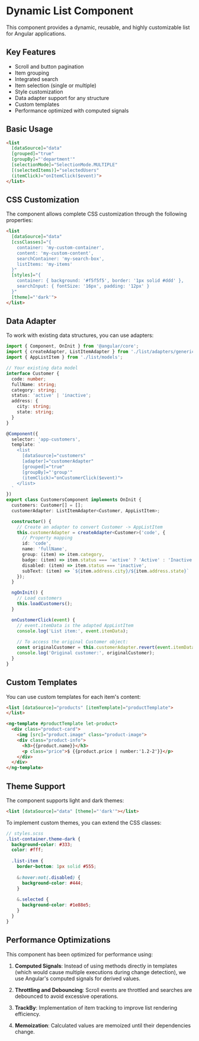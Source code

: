 # Dynamic List Component

This component provides a dynamic, reusable, and highly customizable list for Angular applications.

## Key Features

- Scroll and button pagination
- Item grouping
- Integrated search
- Item selection (single or multiple)
- Style customization
- Data adapter support for any structure
- Custom templates
- Performance optimized with computed signals

## Basic Usage

```html
<list
  [dataSource]="data"
  [grouped]="true" 
  [groupBy]="'department'"
  [selectionMode]="SelectionMode.MULTIPLE"
  [(selectedItems)]="selectedUsers"
  (itemClick)="onItemClick($event)">
</list>
```

## CSS Customization

The component allows complete CSS customization through the following properties:

```html
<list
  [dataSource]="data"
  [cssClasses]="{
    container: 'my-custom-container',
    content: 'my-custom-content',
    searchContainer: 'my-search-box',
    listItems: 'my-items'
  }"
  [styles]="{
    container: { background: '#f5f5f5', border: '1px solid #ddd' },
    searchInput: { fontSize: '16px', padding: '12px' }
  }"
  [theme]="'dark'">
</list>
```

## Data Adapter

To work with existing data structures, you can use adapters:

```typescript
import { Component, OnInit } from '@angular/core';
import { createAdapter, ListItemAdapter } from './list/adapters/generic-item.adapter';
import { AppListItem } from './list/models';

// Your existing data model
interface Customer {
  code: number;
  fullName: string;
  category: string;
  status: 'active' | 'inactive';
  address: {
    city: string;
    state: string;
  }
}

@Component({
  selector: 'app-customers',
  template: `
    <list 
      [dataSource]="customers"
      [adapter]="customerAdapter"
      [grouped]="true"
      [groupBy]="'group'"
      (itemClick)="onCustomerClick($event)">
    </list>
  `
})
export class CustomersComponent implements OnInit {
  customers: Customer[] = [];
  customerAdapter: ListItemAdapter<Customer, AppListItem>;

  constructor() {
    // Create an adapter to convert Customer -> AppListItem
    this.customerAdapter = createAdapter<Customer>('code', {
      // Property mapping
      id: 'code',
      name: 'fullName',
      group: (item) => item.category,
      badge: (item) => item.status === 'active' ? 'Active' : 'Inactive',
      disabled: (item) => item.status === 'inactive',
      subText: (item) => `${item.address.city}/${item.address.state}`
    });
  }

  ngOnInit() {
    // Load customers
    this.loadCustomers();
  }

  onCustomerClick(event) {
    // event.itemData is the adapted AppListItem
    console.log('List item:', event.itemData);
    
    // To access the original Customer object:
    const originalCustomer = this.customerAdapter.revert(event.itemData);
    console.log('Original customer:', originalCustomer);
  }
}
```

## Custom Templates

You can use custom templates for each item's content:

```html
<list [dataSource]="products" [itemTemplate]="productTemplate">
</list>

<ng-template #productTemplate let-product>
  <div class="product-card">
    <img [src]="product.image" class="product-image">
    <div class="product-info">
      <h3>{{product.name}}</h3>
      <p class="price">$ {{product.price | number:'1.2-2'}}</p>
    </div>
  </div>
</ng-template>
```

## Theme Support

The component supports light and dark themes:

```html
<list [dataSource]="data" [theme]="'dark'"></list>
```

To implement custom themes, you can extend the CSS classes:

```scss
// styles.scss
.list-container.theme-dark {
  background-color: #333;
  color: #fff;
  
  .list-item {
    border-bottom: 1px solid #555;
    
    &:hover:not(.disabled) {
      background-color: #444;
    }
    
    &.selected {
      background-color: #1e88e5;
    }
  }
}
```

## Performance Optimizations

This component has been optimized for performance using:

1. **Computed Signals**: Instead of using methods directly in templates (which would cause multiple executions during change detection), we use Angular's computed signals for derived values.

2. **Throttling and Debouncing**: Scroll events are throttled and searches are debounced to avoid excessive operations.

3. **TrackBy**: Implementation of item tracking to improve list rendering efficiency.

4. **Memoization**: Calculated values are memoized until their dependencies change. 